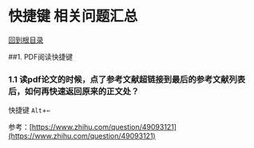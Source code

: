 快捷键 相关问题汇总
====
[回到根目录](./README.md)

##1. PDF阅读快捷键
### 1.1 读pdf论文的时候，点了参考文献超链接到最后的参考文献列表后，如何再快速返回原来的正文处？

快捷键 `Alt`+`←`	

参考：[https://www.zhihu.com/question/49093121](https://www.zhihu.com/question/49093121)


